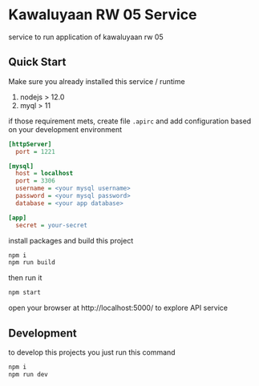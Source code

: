# Kawaluyaan RW 05 Service

service to run application of kawaluyaan rw 05

## Quick Start

Make sure you already installed this service / runtime

1. nodejs > 12.0
1. myql > 11

if those requirement mets, create file `.apirc` and add configuration based on your development environment

```ini
[httpServer]
  port = 1221

[mysql]
  host = localhost
  port = 3306
  username = <your mysql username>
  password = <your mysql password>
  database = <your app database>

[app]
  secret = your-secret

```

install packages and build this project

```bash
npm i
npm run build
```

then run it

```bash
npm start
```

open your browser at http://localhost:5000/ to explore API service

## Development

to develop this projects you just run this command

```bash
npm i
npm run dev
```
